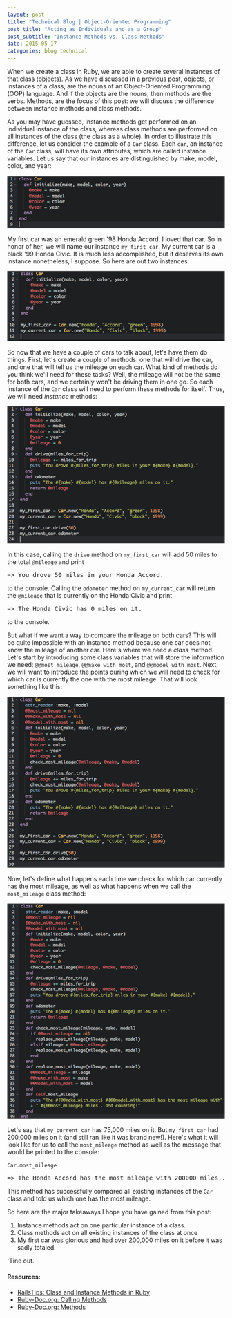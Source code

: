 ```yaml
---
layout: post
title: "Technical Blog | Object-Oriented Programming"
post_title: "Acting as Individuals and as a Group"
post_subtitle: "Instance Methods vs. Class Methods"
date: 2015-05-17
categories: blog technical
---
```


<p>
  When we create a class in Ruby, we are able to create several instances of that class (objects). As we have discussed in <a target="_blank" href="http://tinezekis.github.io/blog/t5-ruby-classes.html">a previous post</a>, objects, or instances of a class, are the nouns of an Object-Oriented Programming (OOP) language. And if the objects are the nouns, then methods are the verbs. Methods, are the focus of this post: we will discuss the difference between instance methods and class methods.
</p>
<p>
  As you may have guessed, instance methods get performed on an individual instance of the class, whereas class methods are performed on all instances of the class (the class as a whole). In order to illustrate this difference, let us consider the example of a <code>Car</code> class. Each <code>car</code>, an instance of the <code>Car</code> class, will have its own attributes, which are called instance variables. Let us say that our instances are distinguished by make, model, color, and year:
  <pre><img src="/imgs/car-class-1.png" /></pre>
</p>
<p>
  My first car was an emerald green '98 Honda Accord. I loved that car. So in honor of her, we will name our instance <code>my_first_car</code>. My current car is a black '99 Honda Civic. It is much less accomplished, but it deserves its own instance nonetheless, I suppose. So here are out two instances:
  <pre><img src="/imgs/car-class-2.png" /></pre>
</p>
<p>
  So now that we have a couple of cars to talk about, let's have them do things. First, let's create a couple of methods: one that will drive the car, and one that will tell us the mileage on each car. What kind of methods do you think we'll need for these tasks? Well, the mileage will not be the same for both cars, and we certainly won't be driving them in one go. So each instance of the <code>Car</code> class will need to perform these methods for itself. Thus, we will need <i>instance</i> methods:
  <pre><img src="/imgs/car-class-3.png" /></pre>
  In this case, calling the <code>drive</code> method on <code>my_first_car</code> will add 50 miles to the total <code>@mileage</code> and print
  <pre><samp>=> You drove 50 miles in your Honda Accord.</samp></pre>
  to the console. Calling the <code>odometer</code> method on <code>my_current_car</code> will return the <code>@mileage</code> that is currently on the Honda Civic and print
  <pre><samp>=> The Honda Civic has 0 miles on it.</samp></pre>
  to the console.
</p>
<p>
  But what if we want a way to compare the mileage on both cars? This will be quite impossible with an instance method because one car does not know the mileage of another car. Here's where we need a <i>class</i> method. Let's start by introducing some class variables that will store the information we need: <code>@@most_mileage</code>, <code>@@make_with_most</code>, and <code>@@model_with_most</code>. Next, we will want to introduce the points during which we will need to check for which car is currently the one with the most mileage. That will look something like this:
  <pre><img src="/imgs/car-class-4.png" /></pre>
  Now, let's define what happens each time we check for which car currently has the most mileage, as well as what happens when we call the <code>most_mileage</code> class method:
  <pre><img src="/imgs/car-class-5.png" /></pre>
</p>
<p>
  Let's say that <code>my_current_car</code> has 75,000 miles on it. But <code>my_first_car</code> had 200,000 miles on it (and still ran like it was brand new!). Here's what it will look like for us to call the <code>most_mileage</code> method as well as the message that would be printed to the console:
  <pre><code>Car.most_mileage</code></pre>
  <pre><samp>=> The Honda Accord has the most mileage with 200000 miles...and counting!</samp></pre>
  This method has successfully compared all existing instances of the <code>Car</code> class and told us which one has the most mileage.
</p>
<p>
  So here are the major takeaways I hope you have gained from this post:
  <ol>
    <li>Instance methods act on one particular instance of a class.</li>
    <li>Class methods act on all existing instances of the class at once</li>
    <li>My first car was glorious and had over 200,000 miles on it before it was sadly totaled.</li>
  </ol>
  'Tine out.
</p>
<p>
   <h4>Resources:</h4>
   <ul>
    <li><a target="_blank" href="http://www.railstips.org/blog/archives/2009/05/11/class-and-instance-methods-in-ruby/">RailsTips: Class and Instance Methods in Ruby</a></li>
    <li><a target="_blank" href="http://ruby-doc.org/core-2.2.0/doc/syntax/calling_methods_rdoc.html">Ruby-Doc.org: Calling Methods</a></li>
    <li><a target="_blank" href="http://ruby-doc.org/core-2.2.0/doc/syntax/methods_rdoc.html">Ruby-Doc.org: Methods</a></li>
   </ul>
</p>
